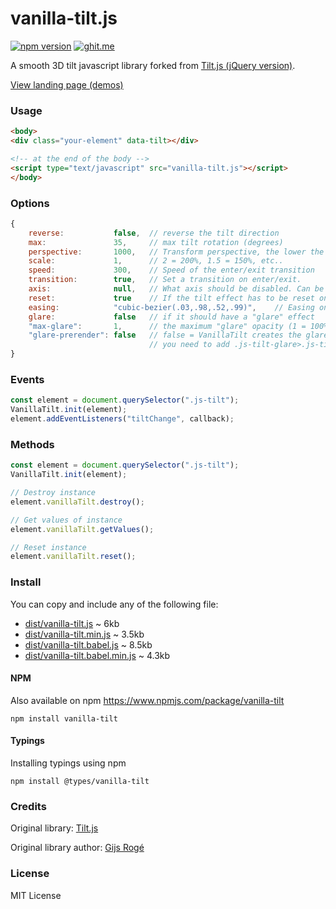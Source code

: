 # vanilla-tilt.js

[![npm version](https://badge.fury.io/js/vanilla-tilt.svg)](https://badge.fury.io/js/vanilla-tilt)
[![ghit.me](https://ghit.me/badge.svg?repo=micku7zu/vanilla-tilt.js)](https://ghit.me/repo/micku7zu/vanilla-tilt.js)

A smooth 3D tilt javascript library forked from [Tilt.js (jQuery version)](https://github.com/gijsroge/tilt.js).

[View landing page (demos)](https://micku7zu.github.io/vanilla-tilt.js/)

### Usage

```html
<body>
<div class="your-element" data-tilt></div>

<!-- at the end of the body -->
<script type="text/javascript" src="vanilla-tilt.js"></script>
</body>
```

### Options
```js
{
    reverse:           false,  // reverse the tilt direction
    max:               35,     // max tilt rotation (degrees)
    perspective:       1000,   // Transform perspective, the lower the more extreme the tilt gets.
    scale:             1,      // 2 = 200%, 1.5 = 150%, etc..
    speed:             300,    // Speed of the enter/exit transition
    transition:        true,   // Set a transition on enter/exit.
    axis:              null,   // What axis should be disabled. Can be 'x' or 'y'.
    reset:             true    // If the tilt effect has to be reset on exit.
    easing:            "cubic-bezier(.03,.98,.52,.99)",    // Easing on enter/exit.
    glare:             false   // if it should have a "glare" effect
    "max-glare":       1,      // the maximum "glare" opacity (1 = 100%, 0.5 = 50%)
    "glare-prerender": false   // false = VanillaTilt creates the glare elements for you, otherwise
                               // you need to add .js-tilt-glare>.js-tilt-glare-inner by yourself
}
```

### Events
```js
const element = document.querySelector(".js-tilt");
VanillaTilt.init(element);
element.addEventListeners("tiltChange", callback);
```

### Methods
```js
const element = document.querySelector(".js-tilt");
VanillaTilt.init(element);

// Destroy instance
element.vanillaTilt.destroy();

// Get values of instance
element.vanillaTilt.getValues();

// Reset instance
element.vanillaTilt.reset();
```

### Install
You can copy and include any of the following file:

* [dist/vanilla-tilt.js](https://raw.githubusercontent.com/micku7zu/vanilla-tilt.js/master/dist/vanilla-tilt.js) ~ 6kb
* [dist/vanilla-tilt.min.js](https://raw.githubusercontent.com/micku7zu/vanilla-tilt.js/master/dist/vanilla-tilt.min.js) ~ 3.5kb
* [dist/vanilla-tilt.babel.js](https://raw.githubusercontent.com/micku7zu/vanilla-tilt.js/master/dist/vanilla-tilt.babel.js) ~ 8.5kb
* [dist/vanilla-tilt.babel.min.js](https://raw.githubusercontent.com/micku7zu/vanilla-tilt.js/master/dist/vanilla-tilt.babel.min.js) ~ 4.3kb

#### NPM

Also available on npm https://www.npmjs.com/package/vanilla-tilt

```
npm install vanilla-tilt
```

#### Typings

Installing typings using npm
```
npm install @types/vanilla-tilt
```

### Credits

Original library: [Tilt.js](http://gijsroge.github.io/tilt.js/)

Original library author: [Gijs Rogé](https://twitter.com/GijsRoge)

### License

MIT License
